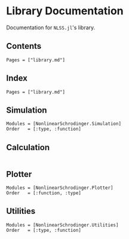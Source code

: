 # Library Documentation

Documentation for `NLSS.jl`'s library.

## Contents

```@contents
Pages = ["library.md"]
```

## Index

```@index
Pages = ["library.md"]
```

## Simulation
```@autodocs
Modules = [NonlinearSchrodinger.Simulation]
Order   = [:type, :function]
```

## Calculation

```@docs
```

## Plotter
```@autodocs
Modules = [NonlinearSchrodinger.Plotter]
Order   = [:function, :type]
```

## Utilities
```@autodocs
Modules = [NonlinearSchrodinger.Utilities]
Order   = [:type, :function]
```
